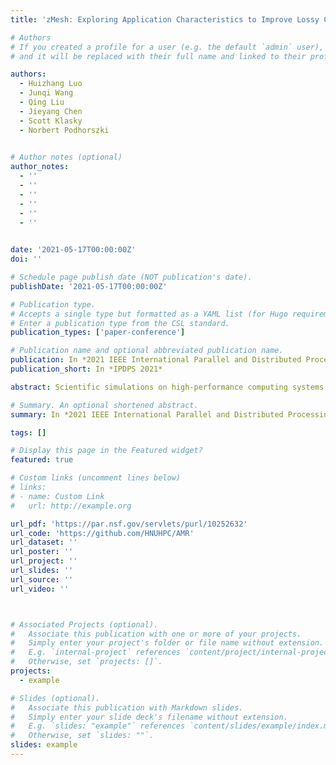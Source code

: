 ```yaml
---
title: 'zMesh: Exploring Application Characteristics to Improve Lossy Compression Ratio for Adaptive Mesh Refinement'

# Authors
# If you created a profile for a user (e.g. the default `admin` user), write the username (folder name) here
# and it will be replaced with their full name and linked to their profile.

authors:
  - Huizhang Luo
  - Junqi Wang
  - Qing Liu
  - Jieyang Chen
  - Scott Klasky
  - Norbert Podhorszki

  
# Author notes (optional)
author_notes:
  - ''
  - ''
  - ''
  - ''
  - ''
  - ''
  

date: '2021-05-17T00:00:00Z'
doi: ''

# Schedule page publish date (NOT publication's date).
publishDate: '2021-05-17T00:00:00Z'

# Publication type.
# Accepts a single type but formatted as a YAML list (for Hugo requirements).
# Enter a publication type from the CSL standard.
publication_types: ['paper-conference']

# Publication name and optional abbreviated publication name.
publication: In *2021 IEEE International Parallel and Distributed Processing Symposium (IPDPS)*
publication_short: In *IPDPS 2021*

abstract: Scientific simulations on high-performance computing systems produce vast amounts of data that need to be stored and analyzed efficiently. Lossy compression significantly reduces the data volume by trading accuracy for performance. Despite the recent success of lossy compression, such as ZFP and SZ, the compression performance is still far from being able to keep up with the exponential growth of data. This paper aims to further take advantage of application characteristics, an area that is often under-explored, to improve the compression ratios of adaptive mesh refinement (AMR) - a widely used numerical solver that allows for an improved resolution in limited regions. We propose a level reordering technique zMesh to reduce the storage footprint of AMR applications. In particular, we group the data points that are mapped to the same or adjacent geometric coordinates such that the dataset is smoother and more compressible. Unlike the prior work where the compression performance is affected by the overhead of metadata, this work re-generates restore recipe using a chained tree structure, thus involving no extra storage overhead for compressed data, which substantially improves the compression ratios. The results demonstrate that zMesh can improve the smoothness of data by 67.9% and 71.3% for Z-ordering and Hilbert, respectively. Overall, zMesh improves the compression ratios by up to 16.5% and 133.7% for ZFP and SZ, respectively. Despite that zMesh involves additional compute overhead for tree and restore recipe construction, we show that the cost can be amortized as the number of quantities to be compressed increases.

# Summary. An optional shortened abstract.
summary: In *2021 IEEE International Parallel and Distributed Processing Symposium (IPDPS)(IPDPS 2021)*

tags: []

# Display this page in the Featured widget?
featured: true

# Custom links (uncomment lines below)
# links:
# - name: Custom Link
#   url: http://example.org

url_pdf: 'https://par.nsf.gov/servlets/purl/10252632'
url_code: 'https://github.com/HNUHPC/AMR'
url_dataset: ''
url_poster: ''
url_project: ''
url_slides: ''
url_source: ''
url_video: ''



# Associated Projects (optional).
#   Associate this publication with one or more of your projects.
#   Simply enter your project's folder or file name without extension.
#   E.g. `internal-project` references `content/project/internal-project/index.md`.
#   Otherwise, set `projects: []`.
projects:
  - example

# Slides (optional).
#   Associate this publication with Markdown slides.
#   Simply enter your slide deck's filename without extension.
#   E.g. `slides: "example"` references `content/slides/example/index.md`.
#   Otherwise, set `slides: ""`.
slides: example
---
```

<!-- 
{{% callout note %}}
Click the _Cite_ button above to demo the feature to enable visitors to import publication metadata into their reference management software.
{{% /callout %}}

{{% callout note %}}
Create your slides in Markdown - click the _Slides_ button to check out the example.
{{% /callout %}}

Add the publication's **full text** or **supplementary notes** here. You can use rich formatting such as including [code, math, and images](https://docs.hugoblox.com/content/writing-markdown-latex/). -->
